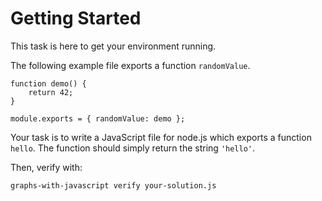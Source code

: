 # Getting Started

This task is here to get your environment running.

The following example file exports a function `randomValue`.

    function demo() { 
        return 42; 
    }
    
    module.exports = { randomValue: demo };

Your task is to write a JavaScript file for node.js which exports a function `hello`. The function should simply return the string 
`'hello'`.

Then, verify with:

    graphs-with-javascript verify your-solution.js
